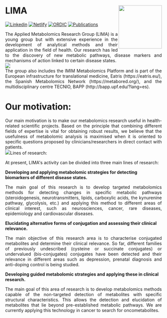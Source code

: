 # LIMA <img src='static/images/logo.png' align="right" height="139" />

[![Linkedin](https://img.shields.io/static/v1?label=Linkedin&message=Profile&color=darkblue)](https://www.linkedin.com/in/francisco-m-74489010a/)
[![Netlify](https://img.shields.io/static/v1?label=Netlify&message=Page&color=yellow)](https://franciscomadrid.netlify.app/)
[![ORDIC](https://img.shields.io/static/v1?label=ORCID&message=ID&color=lightgreen)](https://orcid.org/0000-0001-9333-0014)
[![Publications](https://img.shields.io/static/v1?label=Scholar&message=Publications&color=blue)](https://scholar.google.es/citations?user=O6jL4bcAAAAJ&hl=es)


<div style="text-align: justify">
The Applied Metabolomics Research Group (LIMA) is a young group but with extensive experience in the development of analytical methods and their application in the field of health. Our research has led to the discovery of new metabolic pathways, disease markers and mechanisms of action linked to certain disease states.</div>
<img src="/images/Fondo.png" />

<div style="text-align: justify">
The group also includes the IMIM Metabolomics Platform and is part of the European infrastructure for translational medicine, Eatris (https://eatris.eu/), the Spanish Metabolomics Network (https://metabored.org/), and the multidisciplinary centre TECNIO, BAPP (http://bapp.upf.edu/?lang=es).
</div>


# Our motivation:

<div style="text-align: justify">
Our main motivation is to make our metabolomics research useful in health-related scientific projects. Based on the principle that combining different fields of expertise is vital for obtaining robust results, we believe that the usefulness of metabolomic analysis is maximised when it is oriented to specific questions proposed by clinicians/researchers in direct contact with patients.</div>
<img src="/images/group.jpg" align="right/>


# Lines of research:

At present, LIMA's activity can be divided into three main lines of research:

**Developing and applying metabolomic strategies for detecting biomarkers of different disease states.**
<div style="text-align: justify">
The main goal of this research is to develop targeted metabolomics methods for detecting changes in specific metabolic pathways (steroidogenesis, neurotransmitters, lipids, carboxylic acids, the kynurenine pathway, glycolysis, etc.) and applying this method to different areas of clinical interest, such as neurosciences, cancer, rare diseases, epidemiology and cardiovascular diseases.</div>


**Elucidating alternative forms of conjugation and assessing their clinical relevance.**
<div style="text-align: justify">
The main objective of this research area is to characterise conjugated metabolites and determine their clinical relevance. So far, different families of previously undescribed (cysteine or succinate conjugates) or undervalued (bis-conjugates) conjugates have been detected and their relevance in different areas such as depression, prenatal diagnosis and anti-doping control is being studied.</div>

**Developing guided metabolomic strategies and applying these in clinical research.**
<div style="text-align: justify">
The main goal of this area of research is to develop metabolomics methods capable of the non-targeted detection of metabolites with specific structural characteristics. This allows the detection and elucidation of metabolites that lie beyond pre-established metabolic pathways. We are currently applying this technology in cancer to search for oncometabolites.</div>
</div>